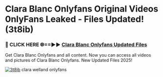 # Clara Blanc Onlyfans Original Videos 0nlyFans Leaked - Files Updated! (3t8ib)

<h3>🔴 CLICK HERE 🌐==►► <a href="https://tinyurl.com/brd5kh86" rel="nofollow">Clara Blanc Onlyfans Updated Files</a></h3>

Get Clara Blanc Onlyfans and all content. Now you can access all videos and pictures of Clara Blanc Onlyfans. New Updated Files 2025!

[![3t8ib](https://i.imgur.com/K7sEzmb.gif)](https://tinyurl.com/brd5kh86)
clara welland onlyfans